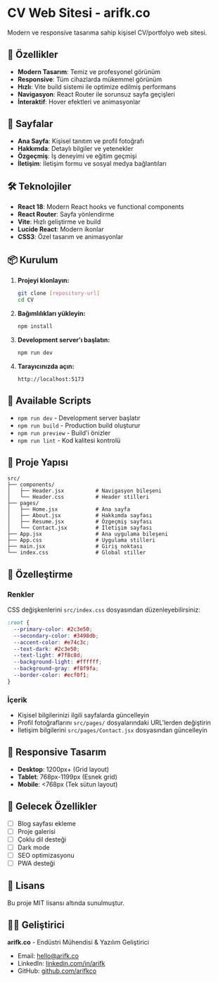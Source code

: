 # CV Web Sitesi - arifk.co

Modern ve responsive tasarıma sahip kişisel CV/portfolyo web sitesi.

## 🚀 Özellikler

- **Modern Tasarım**: Temiz ve profesyonel görünüm
- **Responsive**: Tüm cihazlarda mükemmel görünüm
- **Hızlı**: Vite build sistemi ile optimize edilmiş performans
- **Navigasyon**: React Router ile sorunsuz sayfa geçişleri
- **İnteraktif**: Hover efektleri ve animasyonlar

## 📱 Sayfalar

- **Ana Sayfa**: Kişisel tanıtım ve profil fotoğrafı
- **Hakkımda**: Detaylı bilgiler ve yetenekler
- **Özgeçmiş**: İş deneyimi ve eğitim geçmişi
- **İletişim**: İletişim formu ve sosyal medya bağlantıları

## 🛠️ Teknolojiler

- **React 18**: Modern React hooks ve functional components
- **React Router**: Sayfa yönlendirme
- **Vite**: Hızlı geliştirme ve build
- **Lucide React**: Modern ikonlar
- **CSS3**: Özel tasarım ve animasyonlar

## 📦 Kurulum

1. **Projeyi klonlayın:**
   ```bash
   git clone [repository-url]
   cd CV
   ```

2. **Bağımlılıkları yükleyin:**
   ```bash
   npm install
   ```

3. **Development server'ı başlatın:**
   ```bash
   npm run dev
   ```

4. **Tarayıcınızda açın:**
   ```
   http://localhost:5173
   ```

## 🔧 Available Scripts

- `npm run dev` - Development server başlatır
- `npm run build` - Production build oluşturur
- `npm run preview` - Build'i önizler
- `npm run lint` - Kod kalitesi kontrolü

## 📁 Proje Yapısı

```
src/
├── components/
│   ├── Header.jsx          # Navigasyon bileşeni
│   └── Header.css          # Header stilleri
├── pages/
│   ├── Home.jsx            # Ana sayfa
│   ├── About.jsx           # Hakkımda sayfası
│   ├── Resume.jsx          # Özgeçmiş sayfası
│   └── Contact.jsx         # İletişim sayfası
├── App.jsx                 # Ana uygulama bileşeni
├── App.css                 # Uygulama stilleri
├── main.jsx                # Giriş noktası
└── index.css               # Global stiller
```

## 🎨 Özelleştirme

### Renkler
CSS değişkenlerini `src/index.css` dosyasından düzenleyebilirsiniz:

```css
:root {
  --primary-color: #2c3e50;
  --secondary-color: #3498db;
  --accent-color: #e74c3c;
  --text-dark: #2c3e50;
  --text-light: #7f8c8d;
  --background-light: #ffffff;
  --background-gray: #f8f9fa;
  --border-color: #ecf0f1;
}
```

### İçerik
- Kişisel bilgilerinizi ilgili sayfalarda güncelleyin
- Profil fotoğraflarını `src/pages/` dosyalarındaki URL'lerden değiştirin
- İletişim bilgilerini `src/pages/Contact.jsx` dosyasından güncelleyin

## 📱 Responsive Tasarım

- **Desktop**: 1200px+ (Grid layout)
- **Tablet**: 768px-1199px (Esnek grid)
- **Mobile**: <768px (Tek sütun layout)

## 🌟 Gelecek Özellikler

- [ ] Blog sayfası ekleme
- [ ] Proje galerisi
- [ ] Çoklu dil desteği
- [ ] Dark mode
- [ ] SEO optimizasyonu
- [ ] PWA desteği

## 📄 Lisans

Bu proje MIT lisansı altında sunulmuştur.

## 👨‍💻 Geliştirici

**arifk.co** - Endüstri Mühendisi & Yazılım Geliştirici

- Email: hello@arifk.co
- LinkedIn: [linkedin.com/in/arifk](linkedin.com/in/arifk)
- GitHub: [github.com/arifkco](github.com/arifkco)
